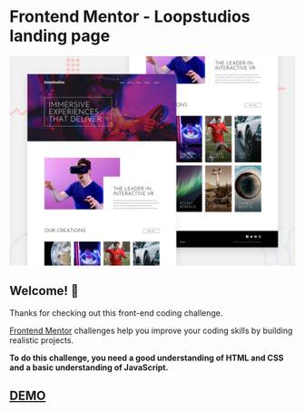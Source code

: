 # Frontend Mentor - Loopstudios landing page

![Design preview for the Loopstudios landing page coding challenge](./public/images/desktop-preview.jpg)

## Welcome! 👋

Thanks for checking out this front-end coding challenge.

[Frontend Mentor](https://www.frontendmentor.io) challenges help you improve your coding skills by building realistic projects.

**To do this challenge, you need a good understanding of HTML and CSS and a basic understanding of JavaScript.**

## [DEMO](https://loopstudios-landing-page-challenge.vercel.app/)
